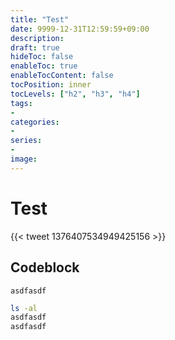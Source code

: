 ```yaml
---
title: "Test"
date: 9999-12-31T12:59:59+09:00
description: 
draft: true
hideToc: false
enableToc: true
enableTocContent: false
tocPosition: inner
tocLevels: ["h2", "h3", "h4"]
tags:
-
categories:
-
series:
-
image:
---
```


# Test

{{< tweet 1376407534949425156 >}}


## Codeblock

```
asdfasdf
```

```bash
ls -al
asdfasdf
asdfasdf
```
